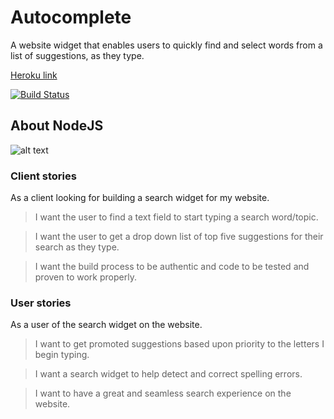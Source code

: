 # Autocomplete
A website widget that enables users to quickly find and select words from a list of suggestions, as they type.

[Heroku link](https://mohanaji-search.herokuapp.com/)

[![Build Status](https://travis-ci.org/super4minions/Autocomplete.svg?branch=master)](https://travis-ci.org/super4minions/Autocomplete)

## About NodeJS
![alt text](http://ericsowell.com/content/post-images/nodejsdoesalotforyou.png)

### Client stories
As a client looking for building a search widget for my website.
> I want the user to find a text field to start typing a search word/topic.

> I want the user to get a drop down list of top five suggestions for their search as they type.

> I want the build process to be authentic and code to be tested and proven to work properly.

### User stories
As a user of the search widget on the website.

> I want to get promoted suggestions based upon priority to the letters I begin typing.

> I want a search widget to help detect and correct spelling errors.

> I want to have a great and seamless search experience on the website.
